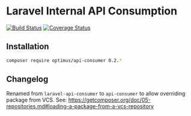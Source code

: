 # Laravel Internal API Consumption

[![Build Status](https://travis-ci.org/esbenp/laravel-api-consumer.svg)](https://travis-ci.org/esbenp/laravel-api-consumer) [![Coverage Status](https://coveralls.io/repos/esbenp/laravel-api-consumer/badge.svg)](https://coveralls.io/r/esbenp/laravel-api-consumer)

## Installation

```bash
composer require optimus/api-consumer 0.2.*
```

## Changelog

Renamed from `laravel-api-consumer` to `api-consumer` to allow overriding package from VCS. See: https://getcomposer.org/doc/05-repositories.md#loading-a-package-from-a-vcs-repository 
